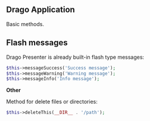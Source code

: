 ## Drago Application

Basic methods.

## Flash messages

Drago Presenter is already built-in flash type messages:

```php
$this->messageSuccess('Success message');
$this->messageWarning('Warning message');
$this->messageInfo('Info message');
```

**Other**

Method for delete files or directories:

```php
$this->deleteThis(__DIR__ . '/path');
```
